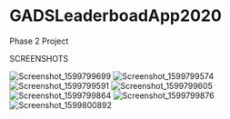 # GADSLeaderboadApp2020
Phase 2 Project

SCREENSHOTS

![Screenshot_1599799699](https://user-images.githubusercontent.com/37627580/92872431-4ef6ce00-f406-11ea-954c-da9686d4f6b6.png)
![Screenshot_1599799574](https://user-images.githubusercontent.com/37627580/92872468-59b16300-f406-11ea-9ca4-ea45175965fc.png)
![Screenshot_1599799591](https://user-images.githubusercontent.com/37627580/92872494-60d87100-f406-11ea-9ed5-743eaa9e76df.png)
![Screenshot_1599799605](https://user-images.githubusercontent.com/37627580/92872523-68981580-f406-11ea-902a-dff236fc88ba.png)
![Screenshot_1599799864](https://user-images.githubusercontent.com/37627580/92872559-7057ba00-f406-11ea-9909-0f45840b11ee.png)
![Screenshot_1599799876](https://user-images.githubusercontent.com/37627580/92872594-78aff500-f406-11ea-86ae-ccda73c82fc1.png)
![Screenshot_1599800892](https://user-images.githubusercontent.com/37627580/92872616-7e0d3f80-f406-11ea-9a98-6e65cc2cebde.png)
